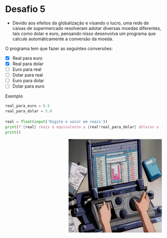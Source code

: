 # Desafio 5

- Devido aos efeitos da globalização e visando o lucro, uma rede de caixas de supermercado resolveram adotar diversas moedas diferentes, tais como dolar e euro, pensando nisso desenvolva um programa que calcule automáticamente a conversão da moeda.

O programa tem que fazer as seguintes conversões:

- [x] Real para euro
- [x] Real para dolar
- [ ] Euro para real
- [ ] Dolar para real
- [ ] Euro para dolar
- [ ] Dolar para euro

Exemplo

```python
real_para_euro = 6.5
real_para_dolar = 5.0

real = float(input('Digite o valor em reais'))
print(f'{real} reais é equivalente a {real*real_para_dolar} dólares e {real*real_para_euro}')
print()
```

<img height="300" width="300" align="right" alt="Thinking in desktop" src="./assets/complex.gif" />